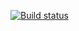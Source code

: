[![Build status](https://ci.appveyor.com/api/projects/status/sx0vvr6jaow20f02?svg=true)](https://ci.appveyor.com/project/VADT77/api-ci)